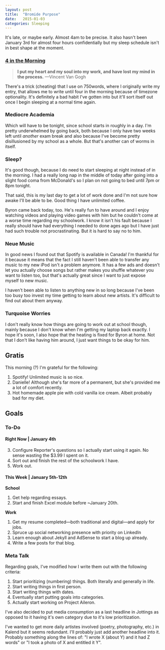 ```yaml
---
layout: post
title:  "Bromide Purpose"
date:   2015-01-03
categories: Sleeping
---
```


It's late, or maybe early. Almost 4am to be precise. It also hasn't been January 3rd for almost four hours confidentially but my sleep schedule isn't in best shape at the moment.

### [4 in the Morning](https://www.ted.com/talks/rives_on_4_a_m?language=en)

>**I put my heart and my soul into my work, and have lost my mind in the process.** —Vincent Van Gogh

There's a trick (cheating) that I use on 750words, where I originally write my entry, that allows me to write until four in the morning because of timezone optionality. It's definitely a bad habit I've gotten into but it'll sort itself out once I begin sleeping at a normal time again.

### Mediocre Academia

Which will have to be tonight, since school starts in roughly in a day. I'm pretty underwhelmed by going back, both because I only have two weeks left until *another* exam break and also because I've become pretty disillusioned by my school as a whole. But that's another can of worms in itself.

### Sleep?

It's good though, because I do need to start sleeping at night instead of in the morning. I had a really long nap in the middle of today after going into a slight food coma from McDonald's so I plan on not going to bed until 7pm or 8pm tonight.

That said, this is my last day to get a lot of work done and I'm not sure how awake I'll be able to be. Good thing I have unlimited coffee.

Byron came back today, too. He's really fun to have around and I enjoy watching videos and playing video games with him but he couldn't come at a worse time regarding my schoolwork. I know it isn't his fault because I really should have had everything I needed to done ages ago but I have just had such trouble not procrastinating. But it is hard to say no to him.

### Neue Music

In good news I found out that Spotify is available in Canada! I'm thankful for it because it means that the fact I still haven't been able to transfer any music to my new iPod isn't a problem anymore. It has a few ads and doesn't let you actually choose songs but rather makes you shuffle whatever you want to listen too, but that's actually great since I want to just expose myself to new music.

I haven't been able to listen to anything new in so long because I've been too busy too invest my time getting to learn about new artists. It's difficult to find out about them anyway.

### Turquoise Worries

I don't really know how things are going to work out at school though, mainly because I don't know when I'm getting my laptop back exactly. I hope it's soon, I also hope that the heating is fixed for Byron at home. Not that I don't like having him around, I just want things to be okay for him.

## Gratis

This morning (?) I'm grateful for the following:

1. Spotify! Unlimited music is so nice.
2. Danielle! Although she's far more of a permanent, but she's provided me a lot of comfort recently.
3. Hot homemade apple pie with cold vanilla ice cream. Albeit probably bad for my diet.

## Goals

### To-Do

#### Right Now | January 4th

3. Configure Reporter's questions so I actually start using it again. No sense wasting the $3.99 I spent on it.
4. Sort out and finish the rest of the schoolwork I have.
5. Work out.

#### This Week | January 5th-12th

**School**

1. Get help regarding essays.
2. Start and finish Excel module before ~January 20th.

**Work**

1. Get my resume completed—both traditional and digital—and apply for jobs.
2. Spruce up social networking presence with priority on LinkedIn
3. Learn enough about Jekyll and AdSense to start a blog up already.
4. Write a few posts for that blog.

### Meta Talk

Regarding goals, I've modified how I write them out with the following criteria:

1. Start prioritizing (numbering) things. Both literally and generally in life.
2. Start writing things in first person.
3. Start writing things with dates.
4. Eventually start putting goals into categories.
5. Actually start working on Project Aileron.

I've also decided to put media consumption as a last headline in Jottings as opposed to it having it's own category due to it's low prioritization.

I've wanted to get more daily artistes involved (poetry, photography, etc.) in Kalend but it seems redundant. I'll probably just add another headline into it. Probably something along the lines of: "I wrote X (about Y) and it had Z words" or "I took a photo of X and entitled it Y".
